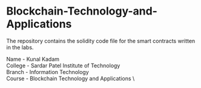 # Blockchain-Technology-and-Applications
The repository contains the solidity code file for the smart contracts written in the labs.

Name - Kunal Kadam \
College - Sardar Patel Institute of Technology \
Branch - Information Technology \
Course - Blockchain Technology and Applications \

